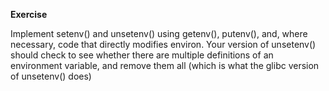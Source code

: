**Exercise**

Implement setenv() and unsetenv() using getenv(), putenv(), and, where necessary, code that directly modifies environ. Your version of unsetenv() should check to see whether there are multiple definitions of an environment variable, and remove them all (which is what the glibc version of unsetenv() does)
